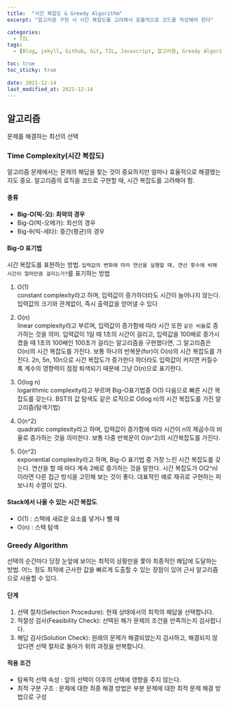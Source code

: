 ```yaml
---
title:  "시간 복잡도 & Greedy Algorithm"
excerpt: "알고리즘 구현 시 시간 복잡도를 고려해서 효율적으로 코드를 작성해야 한다"

categories:
  - TIL
tags:
  - [Blog, jekyll, Github, Git, TIL, Javascript, 알고리즘, Greedy Algorithm, 자바스크립트, 백엔드, CS, Computer Science, 코딩테스트]

toc: true
toc_sticky: true
 
date: 2021-12-14
last_modified_at: 2021-12-14
---
```

## 알고리즘

문제를 해결하는 최선의 선택

### Time Complexity(시간 복잡도)

알고리즘 문제에서는 문제의 해답을 찾는 것이 중요하지만 얼마나 효율적으로 해결했는지도 중요. 알고리즘의 로직을 코드로 구현할 때, 시간 복잡도를 고려해야 함.

#### 종류

* **Big-O(빅-오): 최악의 경우**
* Big-Ω(빅-오메가): 최선의 경우
* Big-θ(빅-세타): 중간(평균)의 경우

#### Big-O 표기법

시간 복잡도를 표현하는 방법. `입력값의 변화에 따라 연산을 실행할 때, 연산 횟수에 비해 시간이 얼마만큼 걸리는가?`를 표기하는 방법

1. O(1)  
constant complexity라고 하며, 입력값이 증가하더라도 시간이 늘어나지 않는다. 입력값의 크기와 관계없이, 즉시 출력값을 얻어낼 수 있다

2. O(n)  
linear complexity라고 부르며, 입력값이 증가함에 따라 시간 또한 `같은 비율`로 증가하는 것을 의미. 입력값이 1일 때 1초의 시간이 걸리고, 입력값을 100배로 증가시켰을 때 1초의 100배인 100초가 걸리는 알고리즘을 구현했다면, 그 알고리즘은 O(n)의 시간 복잡도를 가진다. 보통 하나의 반복문(for)이 O(n)의 시간 복잡도를 가진다. 2n, 5n, 10n으로 시간 복잡도가 증가한다 하더라도 입력값이 커지면 커질수록 계수의 영향력이 점점 퇴색되기 때문에 그냥 O(n)으로 표기한다.

3. O(log n)  
logarithmic complexity라고 부르며 Big-O표기법중 O(1) 다음으로 빠른 시간 복잡도를 갖는다. BST의 값 탐색도 같은 로직으로 O(log n)의 시간 복잡도를 가진 알고리즘(탐색기법)

4. O(n^2)  
quadratic complexity라고 하며, 입력값이 증가함에 따라 시간이 n의 제곱수의 비율로 증가하는 것을 의미한다. 보통 다중 반복문이 O(n^2)의 시간복잡도를 가진다.

5. O(n^2)  
exponential complexity라고 하며, Big-O 표기법 중 가장 느린 시간 복잡도를 갖는다. 연산을 할 때 마다 계속 2배로 증가하는 것을 말한다. 시간 복잡도가 O(2^n)이라면 다른 접근 방식을 고민해 보는 것이 좋다. 대표적인 예로 재귀로 구현하는 피보나치 수열이 있다.

#### Stack에서 나올 수 있는 시간 복잡도
* O(1) : 스택에 새로운 요소를 넣거나 뺄 때
* O(n) : 스택 탐색

### Greedy Algorithm

선택의 순간마다 당장 눈앞에 보이는 최적의 상황만을 쫓아 최종적인 해답에 도달하는 방법. 어느 정도 최적에 근사한 값을 빠르게 도출할 수 있는 장점이 있어 근사 알고리즘으로 사용할 수 있다.

#### 단계

1. 선택 절차(Selection Procedure): 현재 상태에서의 최적의 해답을 선택합니다.
2. 적절성 검사(Feasibility Check): 선택된 해가 문제의 조건을 만족하는지 검사합니다.
3. 해답 검사(Solution Check): 원래의 문제가 해결되었는지 검사하고, 해결되지 않았다면 선택 절차로 돌아가 위의 과정을 반복합니다.

#### 적용 조건
* 탐욕적 선택 속성 : 앞의 선택이 이후의 선택에 영향을 주지 않는다.
* 최적 구분 구조 : 문제에 대한 최종 해결 방법은 부분 문제에 대한 최적 문제 해결 방법으로 구성